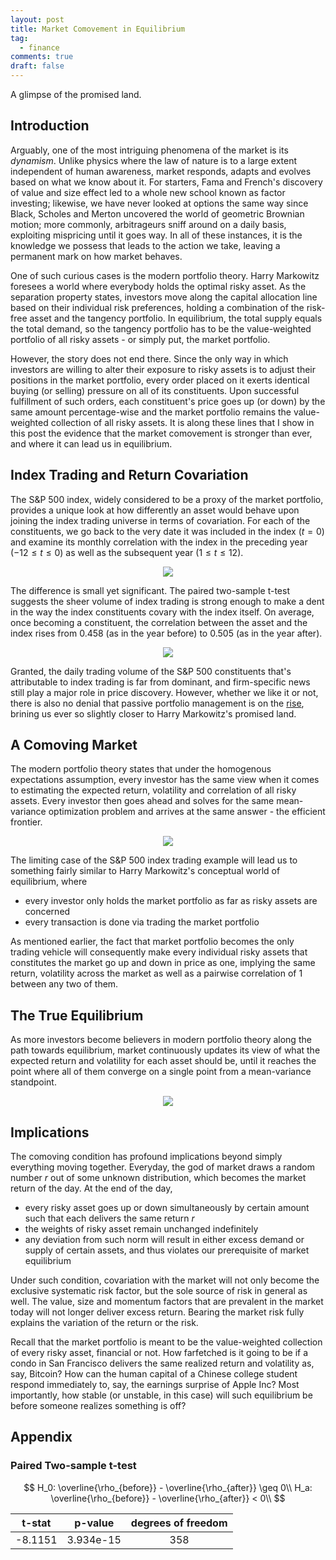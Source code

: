 ```yaml
---
layout: post
title: Market Comovement in Equilibrium
tag:
  - finance
comments: true
draft: false
---
```


A glimpse of the promised land.

## Introduction

Arguably, one of the most intriguing phenomena of the market is its _dynamism_. Unlike physics where the law of nature is to a large extent independent of human awareness, market responds, adapts and evolves based on what we know about it. For starters, Fama and French's discovery of value and size effect led to a whole new school known as factor investing; likewise, we have never looked at options the same way since Black, Scholes and Merton uncovered the world of geometric Brownian motion; more commonly, arbitrageurs sniff around on a daily basis, exploiting mispricing until it goes way. In all of these instances, it is the knowledge we possess that leads to the action we take, leaving a permanent mark on how market behaves.

One of such curious cases is the modern portfolio theory. Harry Markowitz foresees a world where everybody holds the optimal risky asset. As the separation property states, investors move along the capital allocation line based on their individual risk preferences, holding a combination of the risk-free asset and the tangency portfolio. In equilibrium, the total supply equals the total demand, so the tangency portfolio has to be the value-weighted portfolio of all risky assets - or simply put, the market portfolio.

However, the story does not end there. Since the only way in which investors are willing to alter their exposure to risky assets is to adjust their positions in the market portfolio, every order placed on it exerts identical buying (or selling) pressure on all of its constituents. Upon successful fulfillment of such orders, each constituent's price goes up (or down) by the same amount percentage-wise and the market portfolio remains the value-weighted collection of all risky assets. It is along these lines that I show in this post the evidence that the market comovement is stronger than ever, and where it can lead us in equilibrium.

## Index Trading and Return Covariation

The S&P 500 index, widely considered to be a proxy of the market portfolio, provides a unique look at how differently an asset would behave upon joining the index trading universe in terms of covariation. For each of the constituents, we go back to the very date it was included in the index ($t = 0$) and examine its monthly correlation with the index in the preceding year ($-12 \leq t \leq 0$) as well as the subsequent year ($1 \leq t \leq 12$).

<div align="center">
  <img src="https://shawenyao.github.io/ETF-vs-rho/output/event_study1_monthly_rho.svg" />
</div>

The difference is small yet significant. The paired two-sample t-test suggests the sheer volume of index trading is strong enough to make a dent in the way the index constituents covary with the index itself. On average, once becoming a constituent, the correlation between the asset and the index rises from 0.458 (as in the year before) to 0.505 (as in the year after).

<div align="center">
  <img src="https://shawenyao.github.io/ETF-vs-rho/output/event_study3_pre_post_distribution.svg" />
</div>

Granted, the daily trading volume of the S&P 500 constituents that's attributable to index trading is far from dominant, and firm-specific news still play a major role in price discovery. However, whether we like it or not, there is also no denial that passive portfolio management is on the [rise](https://www.cnbc.com/2019/03/19/passive-investing-now-controls-nearly-half-the-us-stock-market.html), brining us ever so slightly closer to Harry Markowitz's promised land.


## A Comoving Market

The modern portfolio theory states that under the homogenous expectations assumption, every investor has the same view when it comes to estimating the expected return, volatility and correlation of all risky assets. Every investor then goes ahead and solves for the same mean-variance optimization problem and arrives at the same answer - the efficient frontier.

<div align="center">
  <img src="https://shawenyao.github.io/ETF-vs-rho/output/efficient_frontier1.svg" />
</div>

The limiting case of the S&P 500 index trading example will lead us to something fairly similar to Harry Markowitz's conceptual world of equilibrium, where
* every investor only holds the market portfolio as far as risky assets are concerned
* every transaction is done via trading the market portfolio

As mentioned earlier, the fact that market portfolio becomes the only trading vehicle will consequently make every individual risky assets that constitutes the market go up and down in price as one, implying the same return, volatility across the market as well as a pairwise correlation of 1 between any two of them.

## The True Equilibrium

As more investors become believers in modern portfolio theory along the path towards equilibrium, market continuously updates its view of what the expected return and volatility for each asset should be, until it reaches the point where all of them converge on a single point from a mean-variance standpoint.

<div align="center">
  <img src="https://shawenyao.github.io/ETF-vs-rho/output/efficient_frontier3.svg" />
</div>

## Implications

The comoving condition has profound implications beyond simply everything moving together. Everyday, the god of market draws a random number $r$ out of some unknown distribution, which becomes the market return of the day. At the end of the day,
* every risky asset goes up or down simultaneously by certain amount such that each delivers the same return $r$
* the weights of risky asset remain unchanged indefinitely
* any deviation from such norm will result in either excess demand or supply of certain assets, and thus violates our prerequisite of market equilibrium

Under such condition, covariation with the market will not only become the exclusive systematic risk factor, but the sole source of risk in general as well. The value, size and momentum factors that are prevalent in the market today will not longer deliver excess return. Bearing the market risk fully explains the variation of the return or the risk.

Recall that the market portfolio is meant to be the value-weighted collection of every risky asset, financial or not. How farfetched is it going to be if a condo in San Francisco delivers the same realized return and volatility as, say, Bitcoin? How can the human capital of a Chinese college student respond immediately to, say, the earnings surprise of Apple Inc? Most importantly, how stable (or unstable, in this case) will such equilibrium be before someone realizes something is off?


## Appendix

### Paired Two-sample t-test

$$
H_0: \overline{\rho_{before}} - \overline{\rho_{after}} \geq 0\\
H_a: \overline{\rho_{before}} - \overline{\rho_{after}} < 0\\
$$

| t-stat | p-value | degrees of freedom |
| :---: |:---: |:---: |
| -8.1151 | 3.934e-15 | 358 |
